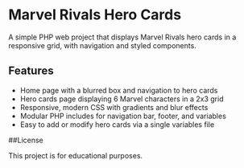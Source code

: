 # Marvel Rivals Hero Cards

A simple PHP web project that displays Marvel Rivals hero cards in a responsive grid, with navigation and styled components.

## Features

- Home page with a blurred box and navigation to hero cards
- Hero cards page displaying 6 Marvel characters in a 2x3 grid
- Responsive, modern CSS with gradients and blur effects
- Modular PHP includes for navigation bar, footer, and variables
- Easy to add or modify hero cards via a single variables file

##License

This project is for educational purposes.